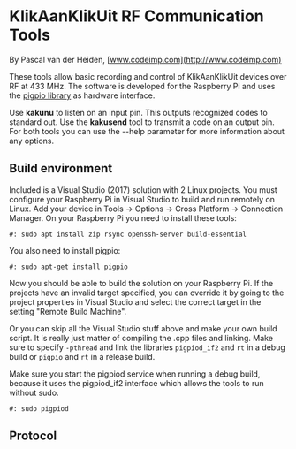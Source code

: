 KlikAanKlikUit RF Communication Tools
=====================================
By Pascal van der Heiden, [www.codeimp.com](http://www.codeimp.com)

These tools allow basic recording and control of KlikAanKlikUit devices over RF at 433 MHz. The software is developed for the Raspberry Pi and uses the [pigpio library](http://abyz.me.uk/rpi/pigpio/) as hardware interface.

Use **kakunu** to listen on an input pin. This outputs recognized codes to standard out. Use the **kakusend** tool to transmit a code on an output pin. For both tools you can use the --help parameter for more information about any options.

## Build environment
Included is a Visual Studio (2017) solution with 2 Linux projects. You must configure your Raspberry Pi in Visual Studio to build and run remotely on Linux. Add your device in Tools -> Options -> Cross Platform -> Connection Manager. On your Raspberry Pi you need to install these tools:
```
#: sudo apt install zip rsync openssh-server build-essential
```
You also need to install pigpio:
```
#: sudo apt-get install pigpio
```
Now you should be able to build the solution on your Raspberry Pi. If the projects have an invalid target specified, you can override it by going to the project properties in Visual Studio and select the correct target in the setting "Remote Build Machine".

Or you can skip all the Visual Studio stuff above and make your own build script. It is really just matter of compiling the .cpp files and linking. Make sure to specify `-pthread` and link the libraries `pigpiod_if2` and `rt` in a debug build or `pigpio` and `rt` in a release build.

Make sure you start the pigpiod service when running a debug build, because it uses the pigpiod_if2 interface which allows the tools to run without sudo.
```
#: sudo pigpiod
```

## Protocol


